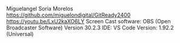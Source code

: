 Miguelangel Soria Morelos
https://github.com/miguelondigital/GitReady2400
https://youtu.be/LxU2kaXO6LY
Screen Cast software: OBS (Open Broadcaster Software) Version 30.2.3
IDE: VS Code Version: 1.92.2 (Universal)
